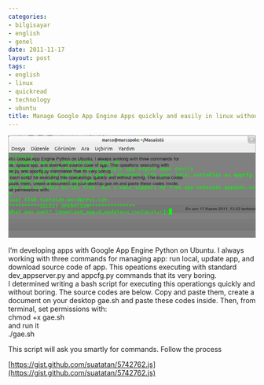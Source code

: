 ```yaml
---
categories:
- bilgisayar
- english
- genel
date: 2011-11-17
layout: post
tags:
- english
- linux
- quickread
- technology
- ubuntu
title: Manage Google App Engine Apps quickly and easily in linux withoutterminal-hell
---
```


[![](/images/ekrangoruntusu-2011-11-17-122346.png "EkranGoruntusu - 2011-11-17 12:23:46")](http://suatatan.wordpress.com/wp-content/uploads/2011/11/ekrangoruntusu-2011-11-17-122346.png)  
  
I’m developing apps with Google App Engine Python on Ubuntu. I always working with three commands for managing app: run local, update app, and download source code of app. This opeations executing with standard dev\_appserver.py and appcfg.py commands that its very boring.  
I determined writing a bash script for executing this operationgs quickly and without boring. The source codes are below. Copy and paste them, create a document on your desktop gae.sh and paste these codes inside. Then, from terminal, set permissions with:  
chmod +x gae.sh  
and run it  
./gae.sh  
  
This script will ask you smartly for commands. Follow the process  
  
[https://gist.github.com/suatatan/5742762.js](https://gist.github.com/suatatan/5742762.js)
